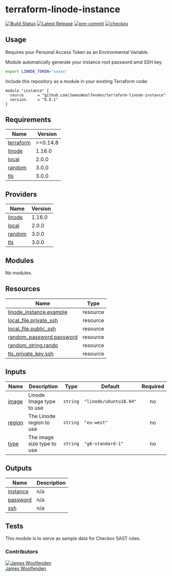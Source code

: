 # terraform-linode-instance

[![Build Status](https://github.com/JamesWoolfenden/terraform-linode-instance/workflows/Verify%20and%20Bump/badge.svg?branch=master)](https://github.com/JamesWoolfenden/terraform-linode-instance)
[![Latest Release](https://img.shields.io/github/release/JamesWoolfenden/terraform-linode-instance.svg)](https://github.com/JamesWoolfenden/terraform-linode-instance/releases/latest)
[![pre-commit](https://img.shields.io/badge/pre--commit-enabled-brightgreen?logo=pre-commit&logoColor=white)](https://github.com/pre-commit/pre-commit)
[![checkov](https://img.shields.io/badge/checkov-verified-brightgreen)](https://www.checkov.io/)

## Usage

Requires your Personal Access Token as an Environmental Variable.

Module automatically generate your instance root password amd SSH key.

```bash
export LINODE_TOKEN="xxxxx"
```

Include this repository as a module in your existing Terraform code:

```hcl
module "instance" {
  source      = "github.com/JamesWoolfenden/terraform-linode-instance"
  version.    = "0.0.1"
}
```

<!-- BEGINNING OF PRE-COMMIT-TERRAFORM DOCS HOOK -->
## Requirements

| Name | Version |
|------|---------|
| <a name="requirement_terraform"></a> [terraform](#requirement\_terraform) | >=0.14.8 |
| <a name="requirement_linode"></a> [linode](#requirement\_linode) | 1.16.0 |
| <a name="requirement_local"></a> [local](#requirement\_local) | 2.0.0 |
| <a name="requirement_random"></a> [random](#requirement\_random) | 3.0.0 |
| <a name="requirement_tls"></a> [tls](#requirement\_tls) | 3.0.0 |

## Providers

| Name | Version |
|------|---------|
| <a name="provider_linode"></a> [linode](#provider\_linode) | 1.16.0 |
| <a name="provider_local"></a> [local](#provider\_local) | 2.0.0 |
| <a name="provider_random"></a> [random](#provider\_random) | 3.0.0 |
| <a name="provider_tls"></a> [tls](#provider\_tls) | 3.0.0 |

## Modules

No modules.

## Resources

| Name | Type |
|------|------|
| [linode_instance.example](https://registry.terraform.io/providers/linode/linode/1.16.0/docs/resources/instance) | resource |
| [local_file.private_ssh](https://registry.terraform.io/providers/hashicorp/local/2.0.0/docs/resources/file) | resource |
| [local_file.public_ssh](https://registry.terraform.io/providers/hashicorp/local/2.0.0/docs/resources/file) | resource |
| [random_password.password](https://registry.terraform.io/providers/hashicorp/random/3.0.0/docs/resources/password) | resource |
| [random_string.rando](https://registry.terraform.io/providers/hashicorp/random/3.0.0/docs/resources/string) | resource |
| [tls_private_key.ssh](https://registry.terraform.io/providers/hashicorp/tls/3.0.0/docs/resources/private_key) | resource |

## Inputs

| Name | Description | Type | Default | Required |
|------|-------------|------|---------|:--------:|
| <a name="input_image"></a> [image](#input\_image) | Linode Image type to use | `string` | `"linode/ubuntu18.04"` | no |
| <a name="input_region"></a> [region](#input\_region) | The Linode region to use | `string` | `"eu-west"` | no |
| <a name="input_type"></a> [type](#input\_type) | The image size type to use | `string` | `"g6-standard-1"` | no |

## Outputs

| Name | Description |
|------|-------------|
| <a name="output_instance"></a> [instance](#output\_instance) | n/a |
| <a name="output_password"></a> [password](#output\_password) | n/a |
| <a name="output_ssh"></a> [ssh](#output\_ssh) | n/a |
<!-- END OF PRE-COMMIT-TERRAFORM DOCS HOOK -->

## Tests

This module is to serve as sample data for Checkov SAST rules.

### Contributors

[![James Woolfenden][jameswoolfenden_avatar]][jameswoolfenden_homepage]<br/>[James Woolfenden][jameswoolfenden_homepage]

[jameswoolfenden_homepage]: https://github.com/jameswoolfenden
[jameswoolfenden_avatar]: https://github.com/jameswoolfenden.png?size=150
[github]: https://github.com/jameswoolfenden
[linkedin]: https://www.linkedin.com/in/jameswoolfenden/
[twitter]: https://twitter.com/JimWoolfenden
